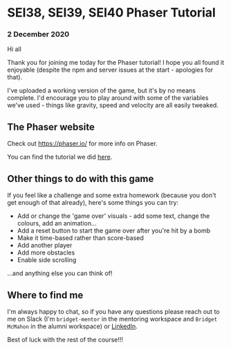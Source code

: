 # SEI38, SEI39, SEI40 Phaser Tutorial
### 2 December 2020

Hi all

Thank you for joining me today for the Phaser tutorial! I hope you all found it enjoyable (despite the npm and server issues at the start - apologies for that).

I've uploaded a working version of the game, but it's by no means complete. I'd encourage you to play around with some of the variables we've used - things like gravity, speed and velocity are all easily tweaked.

## The Phaser website

Check out https://phaser.io/ for more info on Phaser.

You can find the tutorial we did [here](https://phaser.io/tutorials/making-your-first-phaser-3-game).

## Other things to do with this game

If you feel like a challenge and some extra homework (because you don't get enough of that already), here's some things you can try:

- Add or change the 'game over' visuals - add some text, change the colours, add an animation...
- Add a reset button to start the game over after you're hit by a bomb
- Make it time-based rather than score-based
- Add another player
- Add more obstacles
- Enable side scrolling

...and anything else you can think of!

## Where to find me

I'm always happy to chat, so if you have any questions please reach out to me on Slack (I'm `bridget-mentor` in the mentoring workspace and `Bridget McMahon` in the alumni workspace) or [LinkedIn](https://www.linkedin.com/in/bridget-mcmahon/).

Best of luck with the rest of the course!!! 
